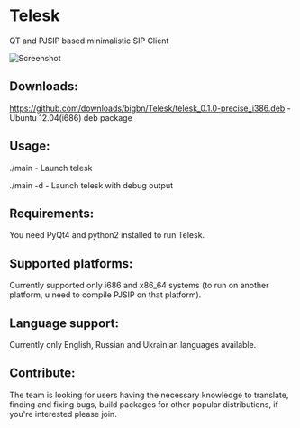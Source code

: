 Telesk
======

QT and PJSIP based minimalistic SIP Client

![Screenshot](https://github.com/bigbn/Telesk/raw/master/screenshot.png)


Downloads:
-------------------
https://github.com/downloads/bigbn/Telesk/telesk_0.1.0-precise_i386.deb - Ubuntu 12.04(i686) deb package

Usage:
-------------------
 ./main     - Launch telesk
 
 ./main -d  - Launch telesk with debug output

Requirements:
-------------------
You need PyQt4 and python2 installed to run Telesk.

Supported platforms:
-------------------
Currently supported only i686 and x86_64 systems (to run on another platform, u need to compile PJSIP on that platform).

Language support:
-------------------
Currently only English, Russian and Ukrainian languages available.

Contribute:
-------------------
The team is looking for users having the necessary knowledge to translate, finding and fixing bugs, build packages for other popular distributions, if you're interested please join.
